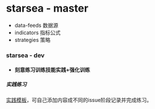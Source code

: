 # starsea - master
* data-feeds 数据源
* indicators 指标公式
* strategies 策略
  

### starsea - dev
*  #### 刻意练习训练技能实践+强化训练

##### 实践练习
[实践模板](https://github.com/hexj/starsea/issues/1)，可自己添加内容成不同的issue阶段记录并完成练习。


